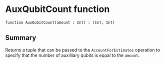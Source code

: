 # AuxQubitCount function

`function AuxQubitCount(amount : Int) : (Int, Int)`

## Summary
Returns a tuple that can be passed to the `AccountForEstimates` operation
to specify that the number of auxilliary qubits is equal to the `amount`.
